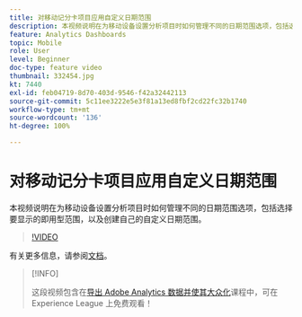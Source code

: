 ```yaml
---
title: 对移动记分卡项目应用自定义日期范围
description: 本视频说明在为移动设备设置分析项目时如何管理不同的日期范围选项，包括选择要显示的即用型范围，以及创建自己的自定义日期范围。
feature: Analytics Dashboards
topic: Mobile
role: User
level: Beginner
doc-type: feature video
thumbnail: 332454.jpg
kt: 7440
exl-id: feb04719-8d70-403d-9546-f42a32442113
source-git-commit: 5c11ee3222e5e3f81a13ed8fbf2cd22fc32b1740
workflow-type: tm+mt
source-wordcount: '136'
ht-degree: 100%

---
```


# 对移动记分卡项目应用自定义日期范围

本视频说明在为移动设备设置分析项目时如何管理不同的日期范围选项，包括选择要显示的即用型范围，以及创建自己的自定义日期范围。

>[!VIDEO](https://video.tv.adobe.com/v/332454/?quality=12&learn=on)

有关更多信息，请参阅[文档](https://experienceleague.adobe.com/docs/analytics/analyze/mobapp/curator.html)。

>[!INFO]
>
> 这段视频包含在[导出 Adobe Analytics 数据并使其大众化](https://experienceleague.adobe.com/?recommended=Analytics-A-1-2022.1.democratizing)课程中，可在 Experience League 上免费观看！